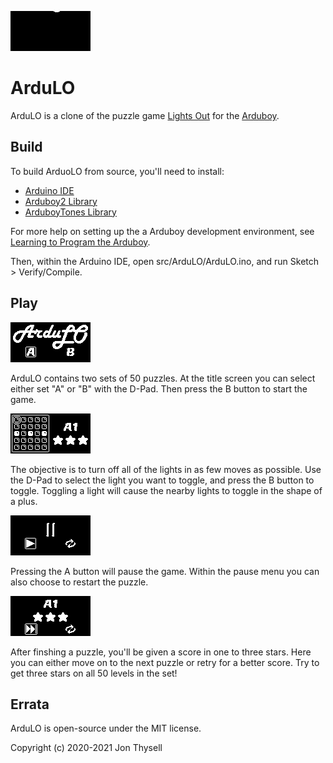 ![ArduLO Demo](./.github/demo.gif)

# ArduLO #

ArduLO is a clone of the puzzle game [Lights Out](https://en.wikipedia.org/wiki/Lights_Out_(game)) for the [Arduboy](https://arduboy.com/).

## Build ##

To build ArduoLO from source, you'll need to install:

* [Arduino IDE](https://www.arduino.cc/en/Main/Software)
* [Arduboy2 Library](https://github.com/MLXXXp/Arduboy2)
* [ArduboyTones Library](https://github.com/MLXXXp/ArduboyTones)

For more help on setting up the a Arduboy development environment, see [Learning to Program the Arduboy](https://arduboy.com/download-and-learn-arduino/).

Then, within the Arduino IDE, open src/ArduLO/ArduLO.ino, and run Sketch > Verify/Compile.

## Play ##

![ArduLO Title Screenshot](./.github/screenshots/title.gif)

ArduLO contains two sets of 50 puzzles. At the title screen you can select either set "A" or "B" with the D-Pad. Then press the B button to start the game.

![ArduLO Game Screenshot](./.github/screenshots/game.gif)

The objective is to turn off all of the lights in as few moves as possible. Use the D-Pad to select the light you want to toggle, and press the B button to toggle. Toggling a light will cause the nearby lights to toggle in the shape of a plus.

![ArduLO Paused Screenshot](./.github/screenshots/paused.gif)

Pressing the A button will pause the game. Within the pause menu you can also choose to restart the puzzle.

![ArduLO Level Done Screenshot](./.github/screenshots/leveldone.gif)

After finshing a puzzle, you'll be given a score in one to three stars. Here you can either move on to the next puzzle or retry for a better score. Try to get three stars on all 50 levels in the set!

## Errata ##

ArduLO is open-source under the MIT license.

Copyright (c) 2020-2021 Jon Thysell
